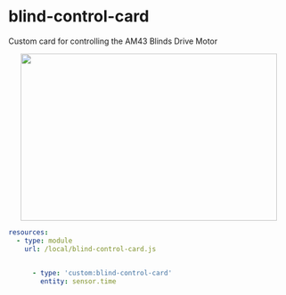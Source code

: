 # blind-control-card
Custom card for controlling the AM43 Blinds Drive Motor


<p align="center">
  <img width="460" height="300" src="resources/operation.png">
</p>







```yaml
resources:
  - type: module
    url: /local/blind-control-card.js
    
```

```yaml
      - type: 'custom:blind-control-card'
        entity: sensor.time
    
```

